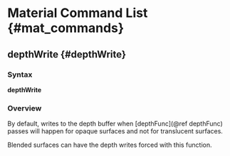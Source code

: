 # Material Command List {#mat_commands}

## depthWrite {#depthWrite}

### Syntax

**depthWrite**

### Overview

By default, writes to the depth buffer when
[depthFunc](@ref depthFunc) passes will happen
for opaque surfaces and not for translucent surfaces.

Blended surfaces can have the depth writes forced with this function.
